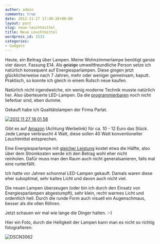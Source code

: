 ```yaml
---
author: admin
comments: true
date: 2012-11-27 17:48:26+00:00
layout: post
slug: neue-leuchtmittel
title: Neue Leuchtmittel
wordpress_id: 1533
categories:
- Gadgets
---
```


Heute, ein Beitrag über Lampen. Meine Wohnzimmerlampe benötigt ganze vier davon. Fassung E14. Als <del>geizige</del> umweltfreundliche Person setze ich natürlich konsequent auf Energiesparlampen. Diese gingen jetzt glücklicherweise nach 7 Jahren, mehr oder weniger gemeinsam, kaputt. Praktisch, so konnte ich gleich in einem Rutsch neue kaufen. 




Natürlich nicht irgendwelche, ein wenig moderne Technik musste natürlich her. Also überteuerte LED-Lampen. Da die [programmierbaren](http://www.meethue.com/de-US) noch nicht lieferbar sind, eben dumme.




Gekauft habe ich Qualitätslampen der Firma Parlat.




[![2012 11 27 18 01 58](http://andydunkel.net/assets/uploads/2012/11/2012-11-27-18.01.58.jpg)](http://www.amazon.de/gp/product/B005F2LZ0C/ref=as_li_ss_tl?ie=UTF8&camp=1638&creative=19454&creativeASIN=B005F2LZ0C&linkCode=as2&tag=ekiwide0b-21)




Gibt es auf [Amazon](http://www.amazon.de/gp/product/B005F2LZ0C/ref=as_li_ss_tl?ie=UTF8&camp=1638&creative=19454&creativeASIN=B005F2LZ0C&linkCode=as2&tag=ekiwide0b-21) (Achtung Werbelink) für ca. 10 - 12 Euro das Stück. Jede Lampe verbraucht 4 Watt, diese sollen 40 Watt konventioneller Leuchtmittel entsprechen.




Eine Energiesparlampe mit [gleicher Leistung](http://www.amazon.de/gp/product/B0044DEE7Y/ref=as_li_ss_tl?ie=UTF8&camp=1638&creative=19454&creativeASIN=B0044DEE7Y&linkCode=as2&tag=ekiwide0b-21) kostet etwa die Hälfte, also über dem Stromkosten werde ich den Betrag wohl eher nicht reinholen. Dafür muss man den Raum auch nicht generalsanieren, falls mal eine runterfällt. 




Ich hatte vor Jahren schonmal LED-Lampen gekauft. Damals waren diese eher suboptimal, sehr kaltes Licht und davon auch nicht viel.




Die neuen Lampen überzeugen (oder bin ich durch den Einsatz von Energiesparlampen abgestumpft), sehr klein, recht warmes Licht und ordentlich hell. Durch die runde Form auch visuell ein Augenschmaus, besser als die ollen Röhren.




Jetzt schauen wir mal wie lange die Dinger halten. :-)




Hier ein Foto, durch die Helligkeit der Lampen kann man es nicht so richtig fotografieren:




![DSCN3062](http://andydunkel.net/assets/uploads/2012/11/DSCN3062.jpg)
